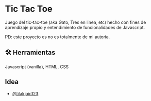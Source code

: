
# Tic Tac Toe

Juego del tic-tac-toe (aka Gato, Tres en linea, etc) hecho con fines de aprendizaje propio y entendimiento de funcionalidades de Javascript.

PD: este proyecto es no es totalmente de mi autoria.


## 🛠 Herramientas
Javascript (vanilla), HTML, CSS


## Idea

- [@tilakjain123](https://www.github.com/tilakjain123 )

